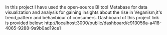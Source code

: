 In this project I have used the open-source BI tool Metabase for data visualization and analysis for gaining insights about the rise in Veganism,it's trend,pattern and behavbiour of consumers.
Dashboard of this project link is provided below:
http://localhost:3000/public/dashboard/c913056a-a418-4065-9288-9a9b0ad19ce1
